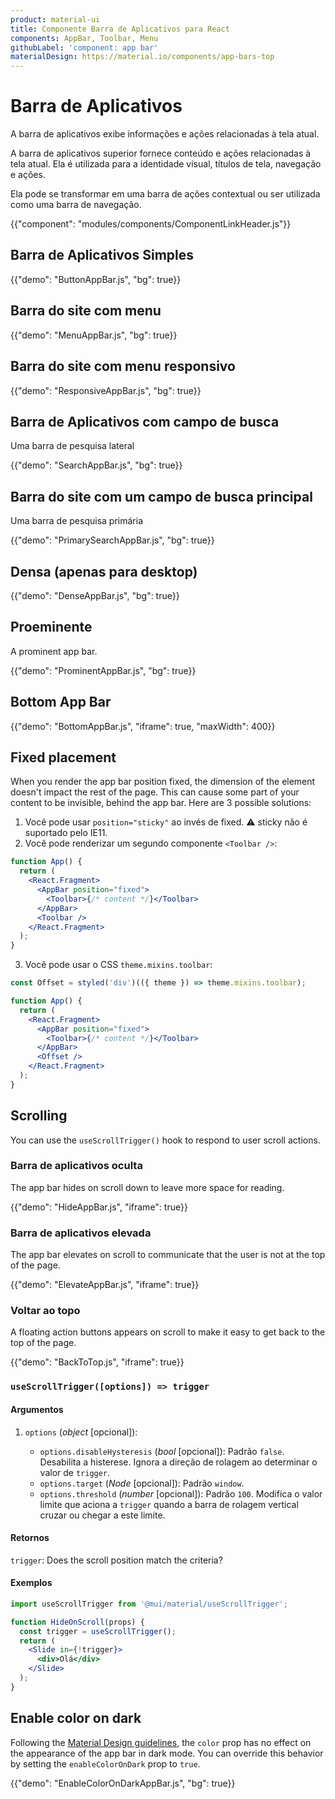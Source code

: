 ```yaml
---
product: material-ui
title: Componente Barra de Aplicativos para React
components: AppBar, Toolbar, Menu
githubLabel: 'component: app bar'
materialDesign: https://material.io/components/app-bars-top
---
```


# Barra de Aplicativos

<p class="description">A barra de aplicativos exibe informações e ações relacionadas à tela atual.</p>

A barra de aplicativos superior fornece conteúdo e ações relacionadas à tela atual. Ela é utilizada para a identidade visual, títulos de tela, navegação e ações.

Ela pode se transformar em uma barra de ações contextual ou ser utilizada como uma barra de navegação.

{{"component": "modules/components/ComponentLinkHeader.js"}}

## Barra de Aplicativos Simples

{{"demo": "ButtonAppBar.js", "bg": true}}

## Barra do site com menu

{{"demo": "MenuAppBar.js", "bg": true}}

## Barra do site com menu responsivo

{{"demo": "ResponsiveAppBar.js", "bg": true}}

## Barra de Aplicativos com campo de busca

Uma barra de pesquisa lateral

{{"demo": "SearchAppBar.js", "bg": true}}

## Barra do site com um campo de busca principal

Uma barra de pesquisa primária

{{"demo": "PrimarySearchAppBar.js", "bg": true}}

## Densa (apenas para desktop)

{{"demo": "DenseAppBar.js", "bg": true}}

## Proeminente

A prominent app bar.

{{"demo": "ProminentAppBar.js", "bg": true}}

## Bottom App Bar

{{"demo": "BottomAppBar.js", "iframe": true, "maxWidth": 400}}

## Fixed placement

When you render the app bar position fixed, the dimension of the element doesn't impact the rest of the page. This can cause some part of your content to be invisible, behind the app bar. Here are 3 possible solutions:

1. Você pode usar `position="sticky"` ao invés de fixed. ⚠️ sticky não é suportado pelo IE11.
2. Você pode renderizar um segundo componente `<Toolbar />`:

```jsx
function App() {
  return (
    <React.Fragment>
      <AppBar position="fixed">
        <Toolbar>{/* content */}</Toolbar>
      </AppBar>
      <Toolbar />
    </React.Fragment>
  );
}
```

3. Você pode usar o CSS `theme.mixins.toolbar`:

```jsx
const Offset = styled('div')(({ theme }) => theme.mixins.toolbar);

function App() {
  return (
    <React.Fragment>
      <AppBar position="fixed">
        <Toolbar>{/* content */}</Toolbar>
      </AppBar>
      <Offset />
    </React.Fragment>
  );
}
```

## Scrolling

You can use the `useScrollTrigger()` hook to respond to user scroll actions.

### Barra de aplicativos oculta

The app bar hides on scroll down to leave more space for reading.

{{"demo": "HideAppBar.js", "iframe": true}}

### Barra de aplicativos elevada

The app bar elevates on scroll to communicate that the user is not at the top of the page.

{{"demo": "ElevateAppBar.js", "iframe": true}}

### Voltar ao topo

A floating action buttons appears on scroll to make it easy to get back to the top of the page.

{{"demo": "BackToTop.js", "iframe": true}}

### `useScrollTrigger([options]) => trigger`

#### Argumentos

1. `options` (_object_ [opcional]):

   - `options.disableHysteresis` (_bool_ [opcional]): Padrão `false`. Desabilita a histerese. Ignora a direção de rolagem ao determinar o valor de `trigger`.
   - `options.target` (_Node_ [opcional]): Padrão `window`.
   - `options.threshold` (_number_ [opcional]): Padrão `100`. Modifica o valor limite que aciona a `trigger` quando a barra de rolagem vertical cruzar ou chegar a este limite.

#### Retornos

`trigger`: Does the scroll position match the criteria?

#### Exemplos

```jsx
import useScrollTrigger from '@mui/material/useScrollTrigger';

function HideOnScroll(props) {
  const trigger = useScrollTrigger();
  return (
    <Slide in={!trigger}>
      <div>Olá</div>
    </Slide>
  );
}
```

## Enable color on dark

Following the [Material Design guidelines](https://material.io/design/color/dark-theme.html), the `color` prop has no effect on the appearance of the app bar in dark mode. You can override this behavior by setting the `enableColorOnDark` prop to `true`.

{{"demo": "EnableColorOnDarkAppBar.js", "bg": true}}
